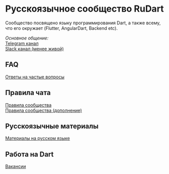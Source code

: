 # Русскоязычное сообщество RuDart
Сообщество посвящено языку программирования Dart, а также всему, что его окружает (Flutter, AngularDart, Backend etc).  

_Основное общение:_  
[Telegram канал](https://t.me/rudart)  
[Slack канал (менее живой)](http://dart-ru.herokuapp.com/)


## FAQ
[Ответы на частые вопросы](faq.md)

## Правила чата
[Правила сообщества](chat_rules.md)  
[Правила сообщества (дополнение)](chat_rules_2022.md)

## Русскоязычные материалы
[Материалы на русском языке](ru_resources.md)

## Работа на Dart
[Вакансии](jobs.md)
